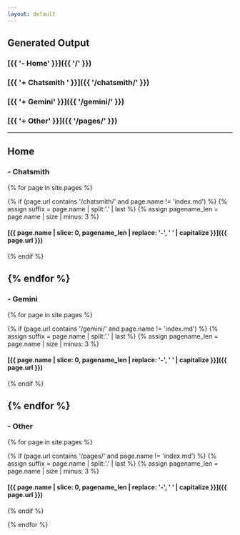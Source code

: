 ```yaml
---
layout: default
---
```

## Generated Output
### [{{ '- Home' }}]({{ '/' }})
### [{{ '+ Chatsmith ' }}]({{ '/chatsmith/' }})
### [{{ '+ Gemini' }}]({{ '/gemini/' }})
### [{{ '+ Other' }}]({{ '/pages/' }})
---
## Home
### - Chatsmith
{% for page in site.pages %}

{% if (page.url contains '/chatsmith/' and page.name != 'index.md') %}
{% assign suffix = page.name | split:'.' | last %}
{% assign pagename_len = page.name | size | minus: 3 %}
#### [{{ page.name | slice: 0, pagename_len | replace: '-', ' ' | capitalize }}]({{ page.url }})
{% endif %}

{% endfor %}
---
### - Gemini
{% for page in site.pages %}

{% if (page.url contains '/gemini/' and page.name != 'index.md') %}
{% assign suffix = page.name | split:'.' | last %}
{% assign pagename_len = page.name | size | minus: 3 %}
#### [{{ page.name | slice: 0, pagename_len | replace: '-', ' ' | capitalize }}]({{ page.url }})
{% endif %}

{% endfor %}
---
### - Other
{% for page in site.pages %}

{% if (page.url contains '/pages/' and page.name != 'index.md') %}
{% assign suffix = page.name | split:'.' | last %}
{% assign pagename_len = page.name | size | minus: 3 %}
#### [{{ page.name | slice: 0, pagename_len | replace: '-', ' ' | capitalize }}]({{ page.url }})
{% endif %}

{% endfor %}
